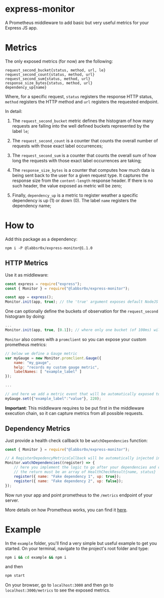 # express-monitor

A Prometheus middleware to add basic but very useful metrics for your Express JS app.

# Metrics

The only exposed metrics (for now) are the following:

```
request_second_bucket{status, method, url, le}
request_second_count{status, method, url}
request_second_sum{status, method, url}
response_size_bytes{status, method, url}
dependency_up{name}
```

Where, for a specific request, `status` registers the response HTTP status, `method` registers the HTTP method and `url` registers the requested endpoint.

In detail:

1. The `request_second_bucket` metric defines the histogram of how many requests are falling into the well defined buckets represented by the label `le`;

2. The `request_second_count` is a counter that counts the overall number of requests with those exact label occurrences;

3. The `request_second_sum` is a counter that counts the overall sum of how long the requests with those exact label occurrences are taking;

4. The `response_size_bytes` is a counter that computes how much data is being sent back to the user for a given request type. It captures the response size from the `content-length` response header. If there is no such header, the value exposed as metric will be zero;

5. Finally, `dependency_up` is a metric to register weather a specific dependency is up (1) or down (0). The label `name` registers the dependency name;

# How to

Add this package as a dependency:

```
npm i -P @labbsr0x/express-monitor@1.1.0
```

## HTTP Metrics

Use it as middleware:

```js
const express = require("express");
const { Monitor } = require("@labbsr0x/express-monitor");

const app = express();
Monitor.init(app, true); // the 'true' argument exposes default NodeJS metrics as well
```

One can optionally define the buckets of observation for the `request_second` histogram by doing:

```js
...
Monitor.init(app, true, [0.1]); // where only one bucket (of 100ms) will be given as output in the /metrics endpoint
```

`Monitor` also comes with a `promclient` so you can expose your custom prometheus metrics:

```js
// below we define a Gauge metric
var myGauge = new Monitor.promclient.Gauge({
    name: "my_gauge",
    help: "records my custom gauge metric",
    labelNames: [ "example_label" ]
});

...

// and here we add a metric event that will be automatically exposed to /metrics endpoint
myGauge.set({"example_label":"value"}, 220);
```

**Important**: This middleware requires to be put first in the middleware execution chain, so it can capture metrics from all possible requests.

## Dependency Metrics

Just provide a health check callback to be `watchDependencies` function:

```js
const { Monitor } = require("@labbsr0x/express-monitor");

// A RegisterDepedencyMetricsCallback will be automatically injected into the HealthCheckCallback
Monitor.watchDependencies((register) => {
    // here you implement the logic to go after your dependencies and check their health
    // the return must be an array of HealthCheckResult{name, status}
    register({ name: "Fake dependency 1", up: true});
    register({ name: "Fake dependency 2", up: false});
});
```

Now run your app and point prometheus to the `/metrics` endpoint of your server.

More details on how Prometheus works, you can find it [here](https://medium.com/ibm-ix/white-box-your-metrics-now-895a9e9d34ec).

# Example

In the `example` folder, you'll find a very simple but useful example to get you started. On your terminal, navigate to the project's root folder and type:

```bash
npm i && cd example && npm i
```

and then

```bash
npm start
```

On your browser, go to `localhost:3000` and then go to `localhost:3000/metrics` to see the exposed metrics.


